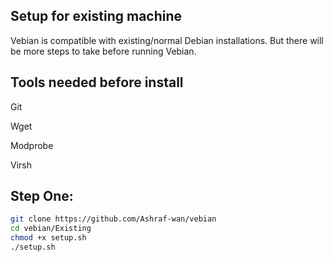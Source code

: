 ## Setup for existing machine

Vebian is compatible with existing/normal Debian installations. But there will be more steps to take before running Vebian.

## Tools needed before install

Git 
 
 Wget 

Modprobe 

Virsh 

## Step One:

```bash
git clone https://github.com/Ashraf-wan/vebian
cd vebian/Existing
chmod +x setup.sh
./setup.sh
```

